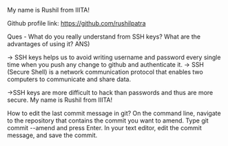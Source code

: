 My name is Rushil from IIITA!

Github profile link: https://github.com/rushilpatra

Ques - What do you really understand from SSH keys? What are the advantages of using it?
ANS)

-> SSH keys helps us to avoid writing username and password every single time when you push any change to github and authenticate it.
-> SSH (Secure Shell) is a network communication protocol that enables two computers to communicate and share data.

->SSH keys are more difficult to hack than passwords and thus are more secure.
My name is Rushil from IIITA!

How to edit the last commit message in git?
On the command line, navigate to the repository that contains the commit you want to amend. Type git commit --amend and press Enter. In your text editor, edit the commit message, and save the commit.